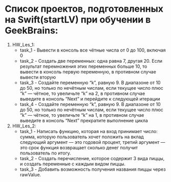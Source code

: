 # Список проектов, подготовленных на Swift(startLV) при обучении в GeekBrains:
1. HW_Les_1:
   - task_1 - Вывести в консоль все чётные числа от 0 до 100, включая 0
   - task_2 - Создать две переменных: одна равна 7, другая 20. Если результат перемножения этих переменных больше 10, то вывести в консоль первую переменную, в противном случае вывести вторую
   - task_3 - Создайте переменную “k”, равную 9. В диапазоне от 10 до 50, но только по нечётным числам, если текущее число плюс “k” — чётное, то увеличьте “k” на 2, в противном случае выведите в консоль “Next” и перейдите к следующей итерации
   - task_4 - Создайте переменную “k”, равную 9. В диапазоне от 10 до 50, но только по нечётным числам, если текущее число плюс “k” — чётное, то увеличьте “k” на 1, в противном случае выведите в консоль “Next” прекратите выполнение цикла
2. HW_Les_2:
   - task_1 - Написать функцию, которая на вход принимает число: сумма, которую пользователь хочет положить на вклад следующий аргумент — это годовой процент, третий аргумент — это срок функция возвращает сколько денег получит пользователь по итогу.
   - task_2 - Создать перечисление, которое содержит 3 вида пиццы, и создать переменные с каждым видом пиццы.
   - task_3 - Добавить возможность получения названия пиццы через rawValue.